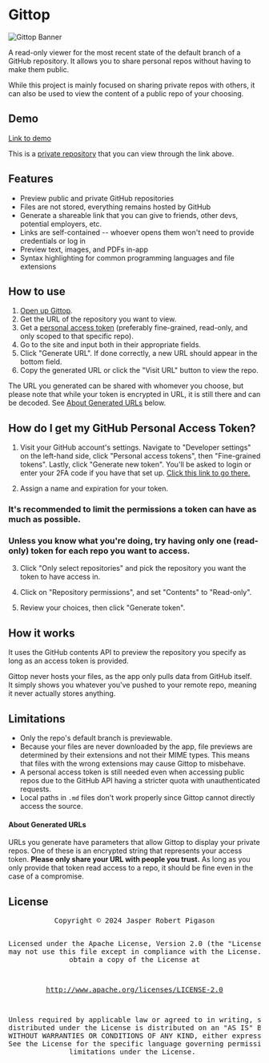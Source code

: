 # Gittop

![Gittop Banner](https://jrpdango.github.io/gittop/gittop-full-transparent.png)

A read-only viewer for the most recent state of the default branch of a GitHub repository. It allows you to share personal repos without having to make them public.

While this project is mainly focused on sharing private repos with others, it can also be used to view the content of a public repo of your choosing.

## Demo

[Link to demo](https://jrpdango.github.io/gittop/display?repo=gittop-demo&owner=jrpdango&token=wooyEsK5JWrChsKfwpLDqMK4w4zDiCpew6fDgSjDr2DDlsOeJsK6Ix0Awq85w4l-FU3Cq8KKRgTDuy56w749LC7CnsO-wq09M8OGeiczCnHDujcNwqfDvWjDucO_fH_Cq8O2wrXCiMO9DWrDksKkHT3CmsKfdMOMFMKRwojDm8OAWWMdfsKLVsOaAMKxBkwYwrt7w5oeelPCgC7Cn17Cq8O9AyTDtsKMw6JZwpVxXsKFfcOv)

This is a [private repository](https://github.com/jrpdango/gittop-demo) that you can view through the link above.

## Features

- Preview public and private GitHub repositories
- Files are not stored, everything remains hosted by GitHub
- Generate a shareable link that you can give to friends, other devs, potential employers, etc.
- Links are self-contained -- whoever opens them won't need to provide credentials or log in
- Preview text, images, and PDFs in-app
- Syntax highlighting for common programming languages and file extensions

## How to use

1. [Open up Gittop](https://jrpdango.github.io/gittop/).
2. Get the URL of the repository you want to view.
3. Get a [personal access token](#how-do-i-get-my-github-personal-access-token) (preferably fine-grained, read-only, and only scoped to that specific repo).
4. Go to the site and input both in their appropriate fields.
5. Click "Generate URL". If done correctly, a new URL should appear in the bottom field.
6. Copy the generated URL or click the "Visit URL" button to view the repo.

The URL you generated can be shared with whomever you choose, but please note that while your token is encrypted in URL, it is still there and can be decoded. See [About Generated URLs](#about-generated-urls) below.

## How do I get my GitHub Personal Access Token?

1. Visit your GitHub account's settings. Navigate to "Developer settings" on the left-hand side, click "Personal access tokens", then "Fine-grained tokens". Lastly, click "Generate new token". You'll be asked to login or enter your 2FA code if you have that set up. [Click this link to go there.](https://github.com/settings/personal-access-tokens/new)

2. Assign a name and expiration for your token.

### It's recommended to limit the permissions a token can have as much as possible.

### Unless you know what you're doing, try having only one (read-only) token for each repo you want to access.

3. Click "Only select repositories" and pick the repository you want the token to have access in.

4. Click on "Repository permissions", and set "Contents" to "Read-only".

5. Review your choices, then click "Generate token".

## How it works

It uses the GitHub contents API to preview the repository you specify as long as an access token is provided.

Gittop never hosts your files, as the app only pulls data from GitHub itself. <br />It simply shows you whatever you've pushed to your remote repo, meaning it never actually stores anything.  

## Limitations

- Only the repo's default branch is previewable.
- Because your files are never downloaded by the app, file previews are determined by their extensions and not their MIME types. This means that files with the wrong extensions may cause Gittop to misbehave.
- A personal access token is still needed even when accessing public repos due to the GitHub API having a stricter quota with unauthenticated requests.
- Local paths in `.md` files don't work properly since Gittop cannot directly access the source. 

#### About Generated URLs

URLs you generate have parameters that allow Gittop to display your private repos. One of these is an encrypted string that represents your access token. **Please only share your URL with people you trust.** As long as you only provide that token read access to a repo, it should be fine even in the case of a compromise.

## License

<div align="center">
<pre>
Copyright © 2024 Jasper Robert Pigason

Licensed under the Apache License, Version 2.0 (the "License");
you may not use this file except in compliance with the License.
You may obtain a copy of the License at

http://www.apache.org/licenses/LICENSE-2.0

Unless required by applicable law or agreed to in writing, software
distributed under the License is distributed on an "AS IS" BASIS,
WITHOUT WARRANTIES OR CONDITIONS OF ANY KIND, either express or implied.
See the License for the specific language governing permissions and
limitations under the License.
</pre>
</div>
